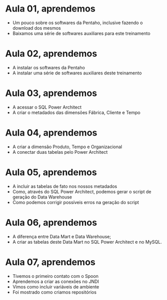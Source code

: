 # Aula 01, aprendemos
  - Um pouco sobre os softwares da Pentaho, inclusive fazendo o download dos mesmos
  - Baixamos uma série de softwares auxiliares para este treinamento

# Aula 02, aprendemos

  - A instalar os softwares da Pentaho
  - A instalar uma série de softwares auxiliares deste treinamento

# Aula 03, aprendemos

  - A acessar o SQL Power Architect
  - A criar o metadados das dimensões Fábrica, Cliente e Tempo

# Aula 04, aprendemos

  - A criar a dimensão Produto, Tempo e Organizacional
  - A conectar duas tabelas pelo Power Architect

# Aula 05, aprendemos

  - A incluir as tabelas de fato nos nossos metadados
  - Como, através do SQL Power Architect, podemos gerar o script de geração do Data Warehouse
  - Como podemos corrigir possíveis erros na geração do script

# Aula 06, aprendemos

  - A diferença entre Data Mart e Data Warehouse;
  - A criar as tabelas deste Data Mart no SQL Power Architect e no MySQL.

# Aula 07, aprendemos

  - Tivemos o primeiro contato com o Spoon
  - Aprendemos a criar as conexões no JNDI
  - Vimos como incluir variáveis de ambiente
  - Foi mostrado como criamos repositórios

